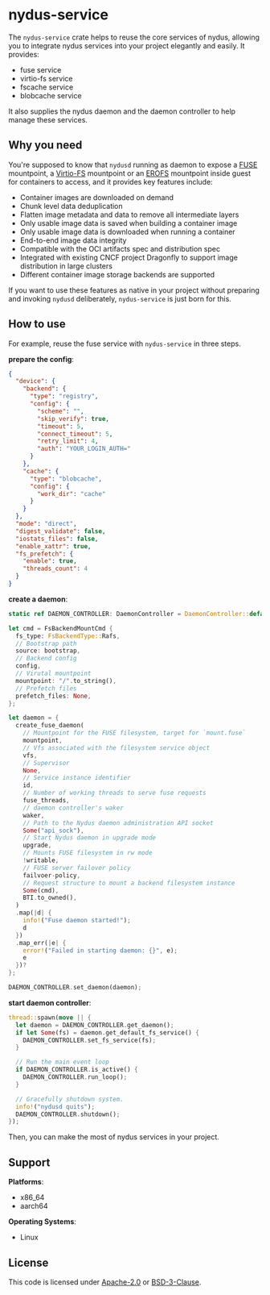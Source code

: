 # nydus-service

The `nydus-service` crate helps to reuse the core services of nydus, allowing you to integrate nydus services into your project elegantly and easily. It provides:

* fuse service
* virtio-fs service
* fscache service
* blobcache service

It also supplies the nydus daemon and the daemon controller to help manage these services.

## Why you need

You're supposed to know that `nydusd` running as daemon to expose a [FUSE](https://www.kernel.org/doc/html/latest/filesystems/fuse.html) mountpoint, a [Virtio-FS](https://virtio-fs.gitlab.io/) mountpoint or an [EROFS](https://docs.kernel.org/filesystems/erofs.html) mountpoint inside guest for containers to access, and it provides key features include:

- Container images are downloaded on demand
- Chunk level data deduplication
- Flatten image metadata and data to remove all intermediate layers
- Only usable image data is saved when building a container image
- Only usable image data is downloaded when running a container
- End-to-end image data integrity
- Compatible with the OCI artifacts spec and distribution spec
- Integrated with existing CNCF project Dragonfly to support image distribution in large clusters
- Different container image storage backends are supported

If you want to use these features as native in your project without preparing and invoking `nydusd` deliberately, `nydus-service` is just born for this.

## How to use

For example, reuse the fuse service with `nydus-service` in three steps.

**prepare the config**:

```json
{
  "device": {
    "backend": {
      "type": "registry",
      "config": {
        "scheme": "",
        "skip_verify": true,
        "timeout": 5,
        "connect_timeout": 5,
        "retry_limit": 4,
        "auth": "YOUR_LOGIN_AUTH="
      }
    },
    "cache": {
      "type": "blobcache",
      "config": {
        "work_dir": "cache"
      }
    }
  },
  "mode": "direct",
  "digest_validate": false,
  "iostats_files": false,
  "enable_xattr": true,
  "fs_prefetch": {
    "enable": true,
    "threads_count": 4
  }
}
```

**create a daemon**:

```Rust
static ref DAEMON_CONTROLLER: DaemonController = DaemonController::default()

let cmd = FsBackendMountCmd {
  fs_type: FsBackendType::Rafs,
  // Bootstrap path
  source: bootstrap,
  // Backend config
  config,
  // Virutal mountpoint
  mountpoint: "/".to_string(),
  // Prefetch files
  prefetch_files: None,
};

let daemon = {
  create_fuse_daemon(
    // Mountpoint for the FUSE filesystem, target for `mount.fuse`
    mountpoint,
    // Vfs associated with the filesystem service object
    vfs,
    // Supervisor
    None,
    // Service instance identifier
    id,
    // Number of working threads to serve fuse requests
    fuse_threads,
    // daemon controller's waker
    waker,
    // Path to the Nydus daemon administration API socket
    Some("api_sock"),
    // Start Nydus daemon in upgrade mode
    upgrade,
    // Mounts FUSE filesystem in rw mode
    !writable,
    // FUSE server failover policy
    failvoer-policy,
    // Request structure to mount a backend filesystem instance
    Some(cmd),
    BTI.to_owned(),
  )
  .map(|d| {
    info!("Fuse daemon started!");
    d
  })
  .map_err(|e| {
    error!("Failed in starting daemon: {}", e);
    e
  })?
};

DAEMON_CONTROLLER.set_daemon(daemon);
```

**start daemon controller**:

```rust
thread::spawn(move || {
  let daemon = DAEMON_CONTROLLER.get_daemon();
  if let Some(fs) = daemon.get_default_fs_service() {
    DAEMON_CONTROLLER.set_fs_service(fs);
  }

  // Run the main event loop
  if DAEMON_CONTROLLER.is_active() {
    DAEMON_CONTROLLER.run_loop();
  }

  // Gracefully shutdown system.
  info!("nydusd quits");
  DAEMON_CONTROLLER.shutdown();
});
```

Then, you can make the most of nydus services in your project.

## Support

**Platforms**:

- x86_64
- aarch64

**Operating Systems**:

- Linux

## License

This code is licensed under [Apache-2.0](LICENSE-APACHE) or [BSD-3-Clause](LICENSE-BSD-3-Clause).
